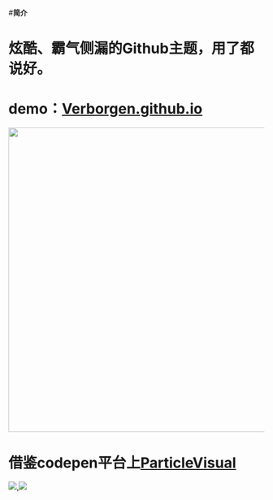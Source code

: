 #**简介**

# 炫酷、霸气侧漏的Github主题，用了都说好。

# demo：[Verborgen.github.io](https://verborgen.github.io/)

<img src="https://cdn.jsdelivr.net/gh/Verborgen/PicGo@main//%E5%B8%83%E5%8A%A0%E8%BF%AA.png" width="600px">

# 借鉴codepen平台上[ParticleVisual](https://codepen.io/y_endo/pen/gObOxoM)

[![](https://img.shields.io/badge/author-Jueee-green),![](https://img.shields.io/badge/just%20the%20message-8A2BE2" )](https://verborgen.github.io/)






